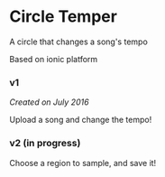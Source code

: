 # Circle Temper
A circle that changes a song's tempo

Based on ionic platform

### v1
*Created on July 2016*

Upload a song and change the tempo!


### v2 (in progress)
Choose a region to sample, and save it!
